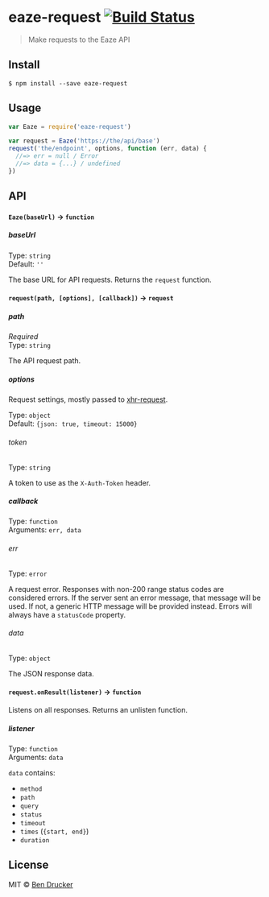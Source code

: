 # eaze-request [![Build Status](https://travis-ci.org/eaze/eaze-request.svg?branch=master)](https://travis-ci.org/eaze/eaze-request)

> Make requests to the Eaze API


## Install

```
$ npm install --save eaze-request
```


## Usage

```js
var Eaze = require('eaze-request')

var request = Eaze('https://the/api/base')
request('the/endpoint', options, function (err, data) {
  //=> err = null / Error
  //=> data = {...} / undefined
})
```

## API

#### `Eaze(baseUrl)` -> `function`

##### baseUrl

Type: `string`  
Default: `''`

The base URL for API requests. Returns the `request` function.

#### `request(path, [options], [callback])` -> `request`

##### path

*Required*  
Type: `string`

The API request path.

##### options

Request settings, mostly passed to [xhr-request](https://github.com/Jam3/xhr-request). 

Type: `object`  
Default: `{json: true, timeout: 15000}`

###### token

Type: `string`

A token to use as the `X-Auth-Token` header.

##### callback

Type: `function`  
Arguments: `err, data`

###### err

Type: `error`

A request error. Responses with non-200 range status codes are considered errors. If the server sent an error message, that message will be used. If not, a generic HTTP message will be provided instead. Errors will always have a `statusCode` property.

###### data

Type: `object`

The JSON response data.

#### `request.onResult(listener)` -> `function`

Listens on all responses. Returns an unlisten function.

##### listener

Type: `function`  
Arguments: `data`

`data` contains:
* `method`
* `path`
* `query`
* `status`
* `timeout`
* `times` (`{start, end}`)
* `duration`

## License

MIT © [Ben Drucker](http://bendrucker.me)
